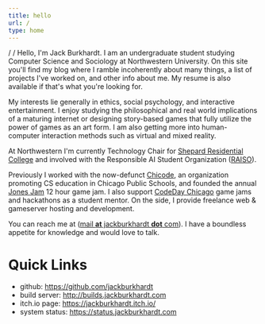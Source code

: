 ```yaml
---
title: hello
url: /
type: home
---
```

/
/
Hello, I'm Jack Burkhardt. I am an undergraduate student studying Computer Science and Sociology at Northwestern University. On this site you'll find my blog where I ramble incoherently about many things, a list of projects I've worked on, and other info about me. My resume is also available if that's what you're looking for.

My interests lie generally in ethics, social psychology, and interactive entertainment. I enjoy studying the philosophical and real world implications of a maturing internet or designing story-based games that fully utilize the power of games as an art form. I am also getting more into human-computer interaction methods such as virtual and mixed reality.
 
At Northwestern I'm currently Technology Chair for [Shepard Residential College](https://shepardrc.com/) and involved with the Responsible AI Student Organization ([RAISO](https://raiso.org/)).
 
Previously I worked with the now-defunct [Chicode](https://chicode.org/), an organization promoting CS education in Chicago Public Schools, and founded the annual [Jones Jam](https://jonesjam.org/) 12 hour game jam. I also support [CodeDay Chicago](https://event.codeday.org/chicago) game jams and hackathons as a student mentor. On the side, I provide freelance web & gameserver hosting and development.

You can reach me at ([mail **at** jackburkhardt **dot** com](mailto:mail@jackburkhardt.com)). I have a boundless appetite for knowledge and would love to talk.

# Quick Links
- github: https://github.com/jackburkhardt
- build server: http://builds.jackburkhardt.com
- itch.io page: https://jackburkhardt.itch.io/
- system status: https://status.jackburkhardt.com